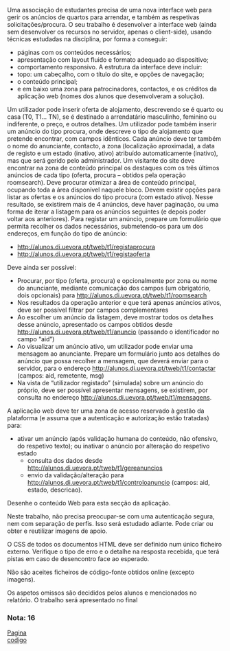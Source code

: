 Uma associação de estudantes precisa de uma nova interface web para gerir os anúncios de quartos para
arrendar, e também as respetivas solicitações/procura. O seu trabalho é desenvolver a interface web (ainda sem
desenvolver os recursos no servidor, apenas o client-side), usando técnicas estudadas na disciplina, por forma a
conseguir:
-  páginas com os conteúdos necessários;
-  apresentação com layout fluido e formato adequado ao dispositivo;
-  comportamento responsivo.
A estrutura da interface deve incluir:
-  topo: um cabeçalho, com o título do site, e opções de navegação;
-  o conteúdo principal;
-  e em baixo uma zona para patrocinadores, contactos, e os créditos da aplicação web (nomes dos alunos
que desenvolveram a solução).  

Um utilizador pode inserir oferta de alojamento, descrevendo se é quarto ou casa (T0, T1… TN), se é destinado a
arrendatário masculinho, feminino ou indiferente, o preço, e outros detalhes. Um utilizador pode também inserir
um anúncio do tipo procura, onde descreve o tipo de alojamento que pretende encontrar, com campos idênticos.
Cada anúncio deve ter também o nome do anunciante, contacto, a zona (localização aproximada), a data de registo
e um estado (inativo, ativo) atribuído automaticamente (inativo), mas que será gerido pelo administrador.
Um visitante do site deve encontrar na zona de conteúdo principal os destaques com os três últimos anúncios de
cada tipo (oferta, procura – obtidos pela operação roomsearch).
Deve procurar otimizar a área de conteúdo principal, ocupando toda a área disponível naquele bloco.
Devem existir opções para listar as ofertas e os anúncios do tipo procura (com estado ativo). Nesse resultado, se
existirem mais de 4 anúncios, deve haver paginação, ou uma forma de iterar a listagem para os anúncios seguintes
(e depois poder voltar aos anteriores).
Para registar um anúncio, prepare um formulário que permita recolher os dados necessários, submetendo-os para
um dos endereços, em função do tipo de anúncio:
-  http://alunos.di.uevora.pt/tweb/t1/registaprocura
-  http://alunos.di.uevora.pt/tweb/t1/registaoferta  

Deve ainda ser possível:
-  Procurar, por tipo (oferta, procura) e opcionalmente por zona ou nome do anunciante, mediante
comunicação dos campos (um obrigatório, dois opcionais) para
http://alunos.di.uevora.pt/tweb/t1/roomsearch
-  Nos resultados da operação anterior e que terá apenas anúncios ativos, deve ser possível filtrar por campos
complementares
-  Ao escolher um anúncio da listagem, deve mostrar todos os detalhes desse anúncio, apresentado os
campos obtidos desde http://alunos.di.uevora.pt/tweb/t1/anuncio (passando o identificador no campo
“aid”)
-  Ao visualizar um anúncio ativo, um utilizador pode enviar uma mensagem ao anunciante. Prepare um
formulário junto aos detalhes do anúncio que possa recolher a mensagem, que deverá enviar para o
servidor, para o endereço http://alunos.di.uevora.pt/tweb/t1/contactar (campos: aid, remetente, msg)
-  Na vista de “utilizador registado” (simulada) sobre um anúncio do próprio, deve ser possível apresentar
mensagens, se existirem, por consulta no endereço http://alunos.di.uevora.pt/tweb/t1/mensagens.  

A aplicação web deve ter uma zona de acesso reservado à gestão da plataforma (e assuma que a autenticação e
autorização estão tratadas) para:
-  ativar um anúncio (após validação humana do conteúdo, não ofensivo, do respetivo texto); ou inativar o
anúncio por alteração do respetivo estado
    - consulta dos dados desde http://alunos.di.uevora.pt/tweb/t1/gereanuncios
    - envio da validação/alteração para http://alunos.di.uevora.pt/tweb/t1/controloanuncio (campos: aid,
estado, descricao).  

Desenhe o conteúdo Web para esta secção da aplicação.  

Neste trabalho, não precisa preocupar-se com uma autenticação segura, nem com separação de perfis. Isso será
estudado adiante. Pode criar ou obter e reutilizar imagens de apoio.  

O CSS de todos os documentos HTML deve ser definido num único ficheiro externo.
Verifique o tipo de erro e o detalhe na resposta recebida, que terá pistas em caso de desencontro face ao esperado.  

Não são aceites ficheiros de código-fonte obtidos online (excepto imagens).  

Os aspetos omissos são decididos pelos alunos e mencionados no relatório. O trabalho será apresentado no final
 
### Nota: 16  
[Pagina](main.html)  
[codigo](https://github.com/GBarradas/TW_Work_1)
  